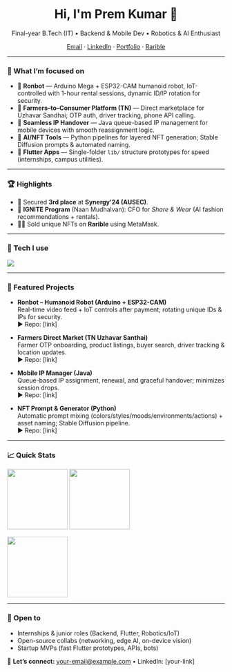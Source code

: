 <h1 align="center">Hi, I'm Prem Kumar 👋</h1>
<p align="center">
  Final-year B.Tech (IT) • Backend & Mobile Dev • Robotics & AI Enthusiast
</p>

<p align="center">
  <a href="mailto:your-email@example.com">Email</a> ·
  <a href="https://www.linkedin.com/in/your-linkedin">LinkedIn</a> ·
  <a href="https://www.sproutern.com">Portfolio</a> ·
  <a href="https://rarible.com/your-rarible-handle">Rarible</a>
</p>

---

### 🚀 What I’m focused on
- 🤖 **Ronbot** — Arduino Mega + ESP32-CAM humanoid robot, IoT-controlled with 1-hour rental sessions, dynamic ID/IP rotation for security.
- 🌾 **Farmers–to–Consumer Platform (TN)** — Direct marketplace for Uzhavar Sandhai; OTP auth, driver tracking, phone API calling.
- 📶 **Seamless IP Handover** — Java queue-based IP management for mobile devices with smooth reassignment logic.
- 🧠 **AI/NFT Tools** — Python pipelines for layered NFT generation; Stable Diffusion prompts & automated naming.
- 📱 **Flutter Apps** — Single-folder `lib/` structure prototypes for speed (internships, campus utilities).

---

### 🏆 Highlights
- 🥉 Secured **3rd place** at **Synergy’24 (AUSEC)**.
- 💬 **IGNITE Program** (Naan Mudhalvan): CFO for *Share & Wear* (AI fashion recommendations + rentals).
- 🧑‍💻 Sold unique NFTs on **Rarible** using MetaMask.

---

### 🧰 Tech I use
<p>
  <img src="https://skillicons.dev/icons?i=python,java,flutter,dart,arduino,cpp,esp32,solidity,js,ts,react,tailwind,git,githubactions,linux,mysql,postgres,redis,docker,vscode,figma,androidstudio" />
</p>

---

### 📌 Featured Projects
- **Ronbot – Humanoid Robot (Arduino + ESP32-CAM)**  
  Real-time video feed + IoT controls after payment; rotating unique IDs & IPs for security.  
  ▶️ Repo: [link]  

- **Farmers Direct Market (TN Uzhavar Santhai)**  
  Farmer OTP onboarding, product listings, buyer search, driver tracking & location updates.  
  ▶️ Repo: [link]  

- **Mobile IP Manager (Java)**  
  Queue-based IP assignment, renewal, and graceful handover; minimizes session drops.  
  ▶️ Repo: [link]  

- **NFT Prompt & Generator (Python)**  
  Automatic prompt mixing (colors/styles/moods/environments/actions) + asset naming; Stable Diffusion pipeline.  
  ▶️ Repo: [link]  

---

### 📈 Quick Stats
<p>
  <img src="https://github-readme-stats.vercel.app/api?username=premkumar016555&show_icons=true&hide_title=true" height="140" />
  <img src="https://github-readme-streak-stats.herokuapp.com?user=premkumar016555" height="140" />
</p>
<p>
  <img src="https://github-readme-stats.vercel.app/api/top-langs/?username=premkumar016555&layout=compact" height="140" />
</p>

---

### 🤝 Open to
- Internships & junior roles (Backend, Flutter, Robotics/IoT)  
- Open-source collabs (networking, edge AI, on-device vision)  
- Startup MVPs (fast Flutter prototypes, APIs, bots)  

💬 **Let’s connect:** your-email@example.com • LinkedIn: [your-link]
